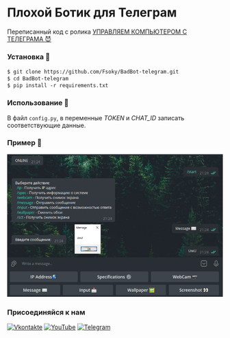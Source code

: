 # Плохой Ботик для Телеграм
Переписанный код с ролика [УПРАВЛЯЕМ КОМПЬЮТЕРОМ С ТЕЛЕГРАМА 😈](https://www.youtube.com/watch?v=uxj0cmzn1y4)

### Установка 💾
```
$ git clone https://github.com/Fsoky/BadBot-telegram.git
$ cd BadBot-telegram
$ pip install -r requirements.txt
```

### Использование 🎈
В файл `config.py`, в переменные *TOKEN* и *CHAT_ID* записать соответствующие данные.

### Пример 👀
![Example](https://github.com/Fsoky/BadBot-telegram/blob/master/images/example.png)

### Присоединяйся к нам
[![Vkontakte](https://img.shields.io/badge/Vkontakte-black?style=for-the-badge&logo=VK)](https://vk.com/fsoky)
[![YouTube](https://img.shields.io/badge/YouTube-red?style=for-the-badge&logo=YouTube)](https://youtube.com/c/Фсоки)
[![Telegram](https://img.shields.io/badge/Telegram-blue?style=for-the-badge&logo=Telegram)](https://t.me/fsoky_community)
